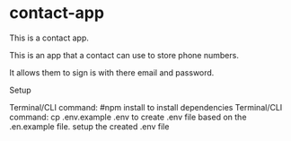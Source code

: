 # contact-app
This is a contact app.

This is an app that a contact can use to store phone numbers.

It allows them to sign is with there email and password.

Setup

Terminal/CLI command: #npm install to install dependencies
Terminal/CLI command: cp .env.example .env to create .env file based on the .en.example file. setup the created .env file
